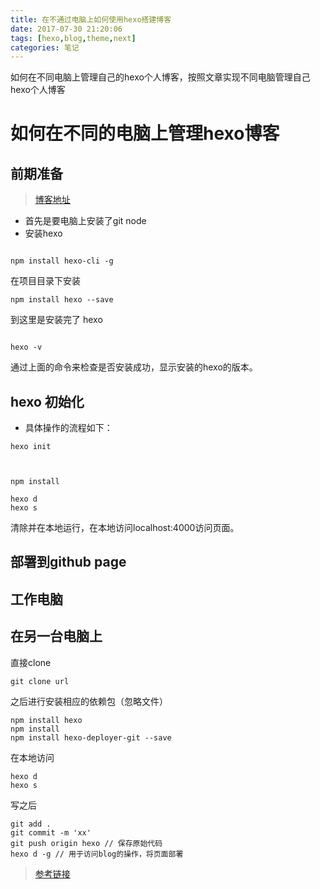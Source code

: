 ```yaml
---
title: 在不通过电脑上如何使用hexo搭建博客
date: 2017-07-30 21:20:06
tags: [hexo,blog,theme,next]
categories: 笔记
---
```


如何在不同电脑上管理自己的hexo个人博客，按照文章实现不同电脑管理自己hexo个人博客
<!-- more -->


# 如何在不同的电脑上管理hexo博客

## 前期准备

> [博客地址](https://dragonnahs.github.io/)


- 首先是要电脑上安装了git node
- 安装hexo

```

npm install hexo-cli -g

```
在项目目录下安装
```
npm install hexo --save

```
到这里是安装完了 hexo

```

hexo -v

```
通过上面的命令来检查是否安装成功，显示安装的hexo的版本。


## hexo 初始化

    
- 具体操作的流程如下：

```
hexo init 


```

```

npm install

```

```
hexo d
hexo s

```
清除并在本地运行，在本地访问localhost:4000访问页面。

## 部署到github page 


    
    

 


## 工作电脑




## 在另一台电脑上

直接clone

```
git clone url

```

之后进行安装相应的依赖包（忽略文件）

```
npm install hexo 
npm install 
npm install hexo-deployer-git --save

```
在本地访问

```
hexo d 
hexo s

```



写之后
```
git add .
git commit -m 'xx'
git push origin hexo // 保存原始代码
hexo d -g // 用于访问blog的操作，将页面部署

```

>  [参考链接](http://chown-jane-y.coding.me/2017/03/15/%E5%A6%82%E4%BD%95%E5%9C%A8%E4%B8%8D%E5%90%8C%E7%94%B5%E8%84%91%E4%B8%8A%E5%90%8C%E6%97%B6%E5%86%99hexo%E5%8D%9A%E5%AE%A2%EF%BC%9F/)


